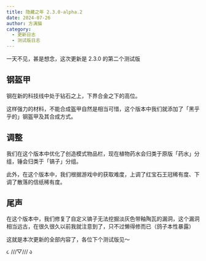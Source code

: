 ```yaml
---
title: 隐藏之年 2.3.0-alpha.2
date: 2024-07-26
author: 方漓猫
category:
  - 更新日志
  - 测试版日志
---
```

一天不见，甚是想念，这次更新是 2.3.0 的第二个测试版

<!-- more -->
## 钢盔甲
钢在新的科技线中处于钻石之上，下界合金之下的高位。

这样强力的材料，不能合成盔甲自然是相当可惜，这个版本中我们就添加了「黑乎乎的」钢盔甲及其合成方式。

## 调整
我们在这个版本中优化了创造模式物品栏，现在植物药水会归类于原版「药水」分组，锤会归类于「镐子」分组。

此外，在这个版本中，我们根据游戏中的获取难度，上调了红宝石王冠稀有度、下调了散落的信纸稀有度。

## 尾声
在这个版本中，我们修复了自定义镐子无法挖掘淡灰色带釉陶瓦的漏洞，这个漏洞相当远古，在很久很久以前我就注意到了，只不过懒得修而已（鸽子本性暴露）

这就是本次更新的全部内容了，各位下个测试版见～

૮ ///▽/// ა